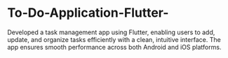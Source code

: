 # To-Do-Application-Flutter-
Developed a task management app using Flutter, enabling users to add, update, and organize tasks efficiently with a clean, intuitive interface. The app ensures smooth performance across both Android and iOS platforms.
